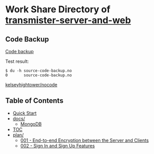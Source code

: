# Work Share Directory of [transmister-server-and-web](https://github.com/transmister/transmister-server-and-web)

## Code Backup

[Code backup](./source-code-backup.no)

Test result:

```
$ du -h source-code-backup.no
0       source-code-backup.no
```

[kelseyhightower/nocode](https://github.com/kelseyhightower/nocode)

## Table of Contents

- [Quick Start](./quick-start.md)
- [docs/](./docs/)
  - [MongoDB](./docs/mongodb.md)
- [TOC](./toc.md)
- [plan/](./plan/)
  - [001 - End-to-end Encryption between the Server and Clients](./plan/001-end-to-end-encryption-between-the-server-and-clients.md)
  - [002 - Sign In and Sign Up Features](./plan/002-sign-in-and-sign-up-features.md)
